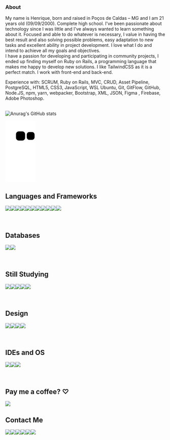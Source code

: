 <h3>About</h3>
My name is Henrique, born and raised in Poços de Caldas – MG and I am 21 years old (09/09/2000). Complete high school. I've been passionate about technology since I was little and I've always wanted to learn something about it. Focused and able to do whatever is necessary, I value in having the best result and also solving possible problems, easy adaptation to new tasks and excellent ability in project development. I love what I do and intend to achieve all my goals and objectives.<br>
I have a passion for developing and participating in community projects, I ended up finding myself on Ruby on Rails, a programming language that makes me happy to develop new solutions. I like TailwindCSS as it is a perfect match. I work with front-end and back-end.
 
Experience with: SCRUM, Ruby on Rails, MVC, CRUD, Asset Pipeline, PostgreSQL, HTML5, CSS3, JavaScript, WSL Ubuntu, Git, GitFlow, GitHub, Node.JS, npm, yarn, webpacker, Bootstrap, XML, JSON, Figma , Firebase, Adobe Photoshop.</h3><br><br>

![Anurag's GitHub stats](https://github-readme-stats.vercel.app/api?username=picktherick&show_icons=false&theme=dark)<br>

![Snake animation](https://github.com/picktherick/picktherick/blob/output/github-contribution-grid-snake.svg)

## Languages and Frameworks
<p>
<img align="left" src="https://cdn.icon-icons.com/icons2/2415/PNG/32/ruby_plain_logo_icon_146361.png"/>
<img align="left" src="https://cdn.icon-icons.com/icons2/2415/PNG/32/rails_plain_wordmark_logo_icon_146377.png"/>
<img align="left" src="https://cdn.icon-icons.com/icons2/2107/PNG/32/file_type_html_icon_130541.png"/>
<img align="left" src="https://cdn.icon-icons.com/icons2/2107/PNG/32/file_type_css_icon_130661.png"/>
<img align="left" src="https://cdn.icon-icons.com/icons2/2108/PNG/32/javascript_icon_130900.png"/>
<img align="left" height="32" src="https://hight.io/_nuxt/img/tailwind.3558838.png"/>
<img align="left" src="https://cdn.icon-icons.com/icons2/2107/PNG/32/file_type_node_icon_130301.png"/>
<img align="left" src="https://cdn.icon-icons.com/icons2/2415/PNG/32/npm_original_wordmark_logo_icon_146402.png"/>
<img align="left" height="32" src="https://upload.wikimedia.org/wikipedia/commons/thumb/3/3f/Git_icon.svg/640px-Git_icon.svg.png"/>
<img align="left" height="32" src="https://upload.wikimedia.org/wikipedia/commons/4/46/Touchicon-180.png"/>
<img align="left" src="https://cdn.icon-icons.com/icons2/2415/PNG/32/bootstrap_plain_logo_icon_146619.png"/>
</p><br><br><br>

## Databases
<p>
  <img align="left" height="32" src="https://upload.wikimedia.org/wikipedia/commons/3/38/SQLite370.svg"/>
  <img align="left" height="32" src="https://upload.wikimedia.org/wikipedia/commons/thumb/2/29/Postgresql_elephant.svg/640px-Postgresql_elephant.svg.png"/>
</p><br><br><br>

## Still Studying
<p>
<img align="left" height="32" src="https://www.markusantonwolf.com/topics/alpine-js/alpinejs-logo.svg"/>
<img align="left" src="https://cdn.icon-icons.com/icons2/2415/PNG/32/csharp_line_logo_icon_146579.png"/>
<img align="left" src="https://cdn.icon-icons.com/icons2/2415/PNG/32/electron_original_logo_icon_146538.png"/>
<img align="left" src="https://cdn.icon-icons.com/icons2/2107/PNG/32/file_type_mysql_icon_130379.png"/>
<img align="left" src="https://cdn.icon-icons.com/icons2/1495/PNG/32/unityeditoricon_103179.png"/>
  
</p><br><br><br>

## Design
<p>
<img align="left" height="32" src="https://upload.wikimedia.org/wikipedia/commons/thumb/f/fb/Adobe_Illustrator_CC_icon.svg/512px-Adobe_Illustrator_CC_icon.svg.png"/>
<img align="left" height="32" src="https://upload.wikimedia.org/wikipedia/commons/thumb/a/af/Adobe_Photoshop_CC_icon.svg/512px-Adobe_Photoshop_CC_icon.svg.png"/>
<img align="left" height="32" src="https://upload.wikimedia.org/wikipedia/commons/thumb/3/33/Figma-logo.svg/400px-Figma-logo.svg.png"/>
<img align="left" src="https://cdn.icon-icons.com/icons2/2699/PNG/32/canva_logo_icon_168460.png"/>
</p><br><br><br>

## IDEs and OS
<p>
<img align="left" height="32" src="https://upload.wikimedia.org/wikipedia/commons/thumb/9/9a/Visual_Studio_Code_1.35_icon.svg/512px-Visual_Studio_Code_1.35_icon.svg.png"/>
<img align="left" height="32" src="https://upload.wikimedia.org/wikipedia/commons/thumb/a/ab/Logo-ubuntu_cof-orange-hex.svg/640px-Logo-ubuntu_cof-orange-hex.svg.png"/>
<img align="left" height="32" src="https://cdn.icon-icons.com/icons2/836/PNG/64/Windows_Phone_icon-icons.com_66782.png"/>
</p><br><br><br>

## Pay me a coffee? ♡
[<img align="left" src="https://img.shields.io/badge/sponsor-30363D?style=for-the-badge&logo=GitHub-Sponsors&logoColor=#white"/>][donate]<br>

## Contact Me
[<img align="left" src="https://img.shields.io/badge/WhatsApp-25D366?style=for-the-badge&logo=whatsapp&logoColor=white"/>][whatsapp]
[<img align="left" src="https://img.shields.io/badge/Gmail-D14836?style=for-the-badge&logo=gmail&logoColor=white"/>][gmail]
[<img align="left" src="https://img.shields.io/badge/Instagram-E4405F?style=for-the-badge&logo=instagram&logoColor=white"/>][instagram]
[<img align="left" src="https://img.shields.io/badge/Twitter-1DA1F2?style=for-the-badge&logo=twitter&logoColor=white"/>][twitter]
[<img align="left" src="https://img.shields.io/badge/LinkedIn-0077B5?style=for-the-badge&logo=linkedin&logoColor=white"/>][linkedIn]
[<img align="left" src="https://img.shields.io/badge/Facebook-1877F2?style=for-the-badge&logo=facebook&logoColor=white"/>][facebook]

[donate]:https://nubank.com.br/pagar/1kvjqh/pZII7Fvb9u
[gmail]:https://mail.google.com/mail/u/0/#search/Contact+me+on+my+email%3A+rickkque%40gmail.com
[whatsapp]:http://api.whatsapp.com/send?phone=5535992260481
[facebook]:https://www.facebook.com/henrique.cesar.96780/
[instagram]:https://www.instagram.com/rickkque/
[twitter]:https://twitter.com/rickkque
[linkedIn]:https://www.linkedin.com/in/rickkque
